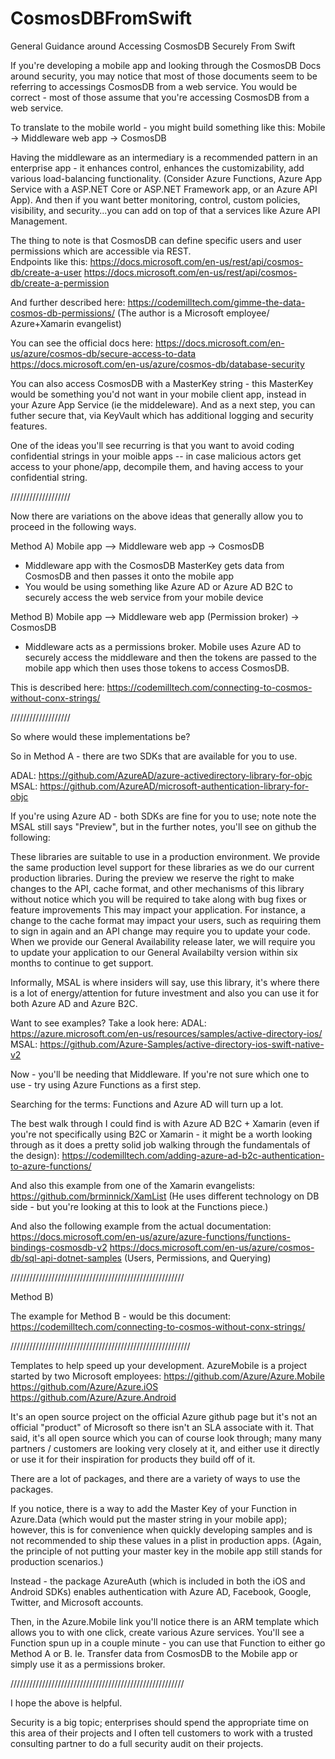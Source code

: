 # CosmosDBFromSwift
General Guidance around Accessing CosmosDB Securely From Swift

If you're developing a mobile app and looking through the CosmosDB Docs around security, you may notice that most of those documents seem to be referring to accessings CosmosDB from a web service.  You would be correct - most of those assume that you're accessing CosmosDB from a web service.

To translate to the mobile world - you might build something like this:
Mobile -> Middleware web app -> CosmosDB

Having the middleware as an intermediary is a recommended pattern in an enterprise app - it enhances control, enhances the customizability, add various load-balancing functionality. (Consider Azure Functions, Azure App Service with a ASP.NET Core or ASP.NET Framework app, or an Azure API App).  And then if you want better monitoring, control, custom policies, visibility, and security...you can add on top of that a services like Azure API Management.

The thing to note is that CosmosDB can define specific users and user permissions which are accessible via REST.  
Endpoints like this:
https://docs.microsoft.com/en-us/rest/api/cosmos-db/create-a-user
https://docs.microsoft.com/en-us/rest/api/cosmos-db/create-a-permission

And further described here:
https://codemilltech.com/gimme-the-data-cosmos-db-permissions/  (The author is a Microsoft employee/ Azure+Xamarin evangelist)

You can see the official docs here:
https://docs.microsoft.com/en-us/azure/cosmos-db/secure-access-to-data
https://docs.microsoft.com/en-us/azure/cosmos-db/database-security

You can also access CosmosDB with a MasterKey string - this MasterKey would be something you'd not want in your mobile client app, instead in your Azure App Service (ie the middeleware).  And as a next step, you can futher secure that, via KeyVault which has additional logging and security features.

One of the ideas you'll see recurring is that you want to avoid coding confidential strings in your moible apps -- in case malicious actors get access to your phone/app, decompile them, and having access to your confidential string.

///////////////////

Now there are variations on the above ideas that generally allow you to proceed in the following ways.

Method A)
Mobile app --> Middleware web app -> CosmosDB

- Middleware app with the CosmosDB MasterKey gets data from CosmosDB and then passes it onto the mobile app
- You would be using something like Azure AD or Azure AD B2C to securely access the web service from your mobile device

Method B) 
Mobile app --> Middleware web app (Permission broker) -> CosmosDB

- Middleware acts as a permissions broker.  Mobile uses Azure AD to securely access the middleware and then the tokens are passed to the mobile app which then uses those tokens to access CosmosDB.

This is described here: https://codemilltech.com/connecting-to-cosmos-without-conx-strings/

///////////////////

So where would these implementations be?

So in Method A - there are two SDKs that are available for you to use.

ADAL: https://github.com/AzureAD/azure-activedirectory-library-for-objc
MSAL: https://github.com/AzureAD/microsoft-authentication-library-for-objc

If you're using Azure AD - both SDKs are fine for you to use;
note note the MSAL still says "Preview", but in the further notes, you'll see on github the following:

These libraries are suitable to use in a production environment. We provide the same production level support for these libraries as we do our current production libraries. During the preview we reserve the right to make changes to the API, cache format, and other mechanisms of this library without notice which you will be required to take along with bug fixes or feature improvements This may impact your application. For instance, a change to the cache format may impact your users, such as requiring them to sign in again and an API change may require you to update your code. When we provide our General Availability release later, we will require you to update your application to our General Availabilty version within six months to continue to get support.

Informally, MSAL is where insiders will say, use this library, it's where there is a lot of energy/attention for future investment and also you can use it for both Azure AD and Azure B2C.

Want to see examples? Take a look here:
ADAL: https://azure.microsoft.com/en-us/resources/samples/active-directory-ios/
MSAL: https://github.com/Azure-Samples/active-directory-ios-swift-native-v2

Now - you'll be needing that Middleware.  If you're not sure which one to use - try using Azure Functions as a first step.

Searching for the terms: Functions and Azure AD will turn up a lot.

The best walk through I could find is with Azure AD B2C + Xamarin (even if you're not specifically using B2C or Xamarin - it might be a worth looking through as it does a pretty solid job walking through the fundamentals of the design):
https://codemilltech.com/adding-azure-ad-b2c-authentication-to-azure-functions/

And also this example from one of the Xamarin evangelists:
https://github.com/brminnick/XamList  (He uses different technology on DB side - but you're looking at this to look at the Functions piece.)

And also the following example from the actual documentation:
https://docs.microsoft.com/en-us/azure/azure-functions/functions-bindings-cosmosdb-v2
https://docs.microsoft.com/en-us/azure/cosmos-db/sql-api-dotnet-samples (Users, Permissions, and Querying)

///////////////////////////////////////////////////////

Method B)

The example for Method B - would be this document:
https://codemilltech.com/connecting-to-cosmos-without-conx-strings/

/////////////////////////////////////////////////////////

Templates to help speed up your development.
AzureMobile is a project started by two Microsoft employees:
https://github.com/Azure/Azure.Mobile
https://github.com/Azure/Azure.iOS
https://github.com/Azure/Azure.Android

It's an open source project on the official Azure github page but it's not an official "product" of Microsoft so there isn't an SLA associate with it.  That said, it's all open source which you can of course look through; many many partners / customers are looking very closely at it, and either use it directly or use it for their inspiration for products they build off of it.

There are a lot of packages, and there are a variety of ways to use the packages.

If you notice, there is a way to add the Master Key of your Function in Azure.Data (which would put the master string in your mobile app); however, this is for convenience when quickly developing samples and is not recommended to ship these values in a plist in production apps.  (Again, the principle of not putting your master key in the mobile app still stands for production scenarios.)

Instead - the package AzureAuth (which is included in both the iOS and Android SDKs) enables authentication with Azure AD, Facebook, Google, Twitter, and Microsoft accounts. 

Then, in the Azure.Mobile link you'll notice there is an ARM template which allows you to with one click, create various Azure services.  You'll see a Function spun up in a couple minute - you can use that Function to either go Method A or B.  Ie. Transfer data from CosmosDB to the Mobile app or simply use it as a permissions broker.


///////////////////////////////////////////////////////

I hope the above is helpful.

Security is a big topic; enterprises should spend the appropriate time on this area of their projects and I often tell customers to work with a trusted consulting partner to do a full security audit on their projects.

 



